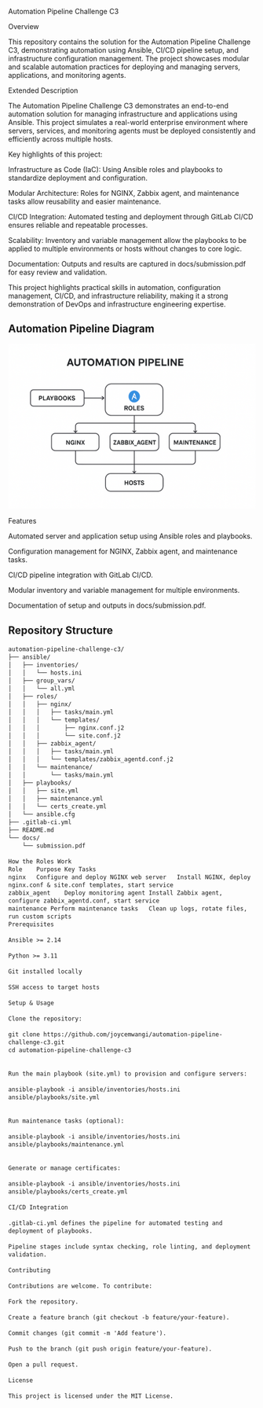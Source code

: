 Automation Pipeline Challenge C3






Overview

This repository contains the solution for the Automation Pipeline Challenge C3, demonstrating automation using Ansible, CI/CD pipeline setup, and infrastructure configuration management. The project showcases modular and scalable automation practices for deploying and managing servers, applications, and monitoring agents.

Extended Description

The Automation Pipeline Challenge C3 demonstrates an end-to-end automation solution for managing infrastructure and applications using Ansible. This project simulates a real-world enterprise environment where servers, services, and monitoring agents must be deployed consistently and efficiently across multiple hosts.

Key highlights of this project:

Infrastructure as Code (IaC): Using Ansible roles and playbooks to standardize deployment and configuration.

Modular Architecture: Roles for NGINX, Zabbix agent, and maintenance tasks allow reusability and easier maintenance.

CI/CD Integration: Automated testing and deployment through GitLab CI/CD ensures reliable and repeatable processes.

Scalability: Inventory and variable management allow the playbooks to be applied to multiple environments or hosts without changes to core logic.

Documentation: Outputs and results are captured in docs/submission.pdf for easy review and validation.

This project highlights practical skills in automation, configuration management, CI/CD, and infrastructure reliability, making it a strong demonstration of DevOps and infrastructure engineering expertise.

## Automation Pipeline Diagram
<a href="docs/automation-pipeline.png">
  <img src="docs/automation-pipeline.png" alt="Automation Pipeline" width="600">
</a>


Features

Automated server and application setup using Ansible roles and playbooks.

Configuration management for NGINX, Zabbix agent, and maintenance tasks.

CI/CD pipeline integration with GitLab CI/CD.

Modular inventory and variable management for multiple environments.

Documentation of setup and outputs in docs/submission.pdf.

## Repository Structure
```text
automation-pipeline-challenge-c3/
├── ansible/
│   ├── inventories/
│   │   └── hosts.ini
│   ├── group_vars/
│   │   └── all.yml
│   ├── roles/
│   │   ├── nginx/
│   │   │   ├── tasks/main.yml
│   │   │   └── templates/
│   │   │       ├── nginx.conf.j2
│   │   │       └── site.conf.j2
│   │   ├── zabbix_agent/
│   │   │   ├── tasks/main.yml
│   │   │   └── templates/zabbix_agentd.conf.j2
│   │   └── maintenance/
│   │       └── tasks/main.yml
│   ├── playbooks/
│   │   ├── site.yml
│   │   ├── maintenance.yml
│   │   └── certs_create.yml
│   └── ansible.cfg
├── .gitlab-ci.yml
├── README.md
└── docs/
    └── submission.pdf

How the Roles Work
Role	Purpose	Key Tasks
nginx	Configure and deploy NGINX web server	Install NGINX, deploy nginx.conf & site.conf templates, start service
zabbix_agent	Deploy monitoring agent	Install Zabbix agent, configure zabbix_agentd.conf, start service
maintenance	Perform maintenance tasks	Clean up logs, rotate files, run custom scripts
Prerequisites

Ansible >= 2.14

Python >= 3.11

Git installed locally

SSH access to target hosts

Setup & Usage

Clone the repository:

git clone https://github.com/joycemwangi/automation-pipeline-challenge-c3.git
cd automation-pipeline-challenge-c3


Run the main playbook (site.yml) to provision and configure servers:

ansible-playbook -i ansible/inventories/hosts.ini ansible/playbooks/site.yml


Run maintenance tasks (optional):

ansible-playbook -i ansible/inventories/hosts.ini ansible/playbooks/maintenance.yml


Generate or manage certificates:

ansible-playbook -i ansible/inventories/hosts.ini ansible/playbooks/certs_create.yml

CI/CD Integration

.gitlab-ci.yml defines the pipeline for automated testing and deployment of playbooks.

Pipeline stages include syntax checking, role linting, and deployment validation.

Contributing

Contributions are welcome. To contribute:

Fork the repository.

Create a feature branch (git checkout -b feature/your-feature).

Commit changes (git commit -m 'Add feature').

Push to the branch (git push origin feature/your-feature).

Open a pull request.

License

This project is licensed under the MIT License.
